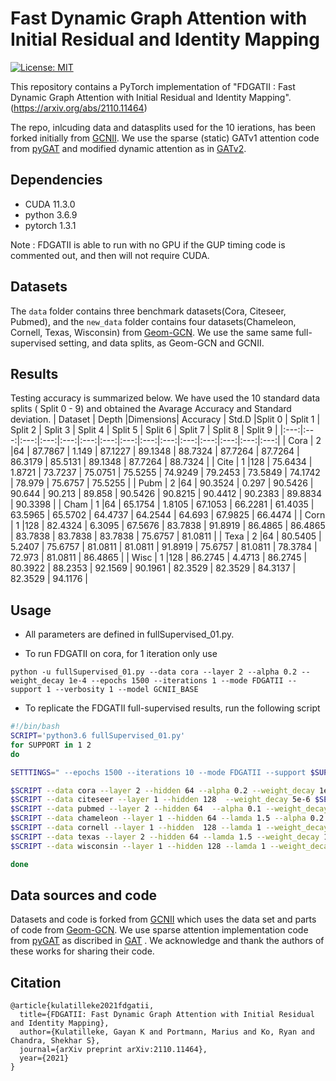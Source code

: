 # Fast Dynamic Graph Attention with Initial Residual and Identity Mapping 
[![License: MIT](https://img.shields.io/badge/License-MIT-yellow.svg)](https://opensource.org/licenses/MIT)

This repository contains a PyTorch implementation of "FDGATII : Fast Dynamic Graph Attention with Initial Residual and Identity Mapping".(https://arxiv.org/abs/2110.11464)

The repo, inlcuding data and datasplits used for the 10 ierations, has been forked initially from [GCNII](https://github.com/chennnM/GCNII). We use the sparse (static) GATv1 attention code from [pyGAT](https://github.com/Diego999/pyGAT) and modified dynamic attention as in [GATv2](https://arxiv.org/abs/2105.14491). 

## Dependencies
- CUDA 11.3.0
- python 3.6.9
- pytorch 1.3.1

Note : FDGATII is able to run with no GPU if the GUP timing code is commented out, and then will not require CUDA. 

## Datasets

The `data` folder contains three benchmark datasets(Cora, Citeseer, Pubmed), and the `new_data` folder contains four datasets(Chameleon, Cornell, Texas, Wisconsin) from [Geom-GCN](https://github.com/graphdml-uiuc-jlu/geom-gcn). We use the same same full-supervised setting, and data splits,  as Geom-GCN and GCNII. 

## Results
Testing accuracy is summarized below. We have used the 10 standard data splits ( Split 0 - 9) and obtained the Avarage Accuracy and Standard deviation.
| Dataset | Depth |Dimensions|  Accuracy | Std.D |Split 0      | Split 1      | Split 2      | Split 3      | Split 4      | Split 5      | Split 6      | Split 7      | Split 8      | Split 9 |
|:---:|:---:|:---:|:---:|:---:|:---:|:---:|:---:|:---:|:---:|:---:|:---:|:---:|:---:|:---:|
| Cora | 2 |64  | 87.7867 | 1.149  | 87.1227 | 89.1348 | 88.7324 | 87.7264 | 87.7264 | 86.3179 | 85.5131 | 89.1348 | 87.7264 | 88.7324 |
| Cite | 1 |128 | 75.6434 | 1.8721 | 73.7237 | 75.0751 | 75.5255 | 74.9249 | 79.2453 | 73.5849 | 74.1742 | 78.979  | 75.6757 | 75.5255 |
| Pubm | 2 |64  | 90.3524 | 0.297  | 90.5426 | 90.644  | 90.213  | 89.858  | 90.5426 | 90.8215 | 90.4412 | 90.2383 | 89.8834 | 90.3398 |
| Cham | 1 |64  | 65.1754 | 1.8105 | 67.1053 | 66.2281 | 61.4035 | 63.5965 | 65.5702 | 64.4737 | 64.2544 | 64.693  | 67.9825 | 66.4474 |
| Corn | 1 |128 | 82.4324 | 6.3095 | 67.5676 | 83.7838 | 91.8919 | 86.4865 | 86.4865 | 83.7838 | 83.7838 | 83.7838 | 75.6757 | 81.0811 |
| Texa | 2 |64  | 80.5405 | 5.2407 | 75.6757 | 81.0811 | 81.0811 | 91.8919 | 75.6757 | 81.0811 | 78.3784 | 72.973  | 81.0811 | 86.4865 |
| Wisc | 1 |128 | 86.2745 | 4.4713 | 86.2745 | 80.3922 | 88.2353 | 92.1569 | 90.1961 | 82.3529 | 82.3529 | 84.3137 | 82.3529 | 94.1176 |


## Usage
- All parameters are defined in fullSupervised_01.py.

- To run FDGATII on cora, for 1 iteration only use
```
python -u fullSupervised_01.py --data cora --layer 2 --alpha 0.2 --weight_decay 1e-4 --epochs 1500 --iterations 1 --mode FDGATII --support 1 --verbosity 1 --model GCNII_BASE
```

- To replicate the FDGATII full-supervised results, run the following script
```sh
#!/bin/bash
SCRIPT='python3.6 fullSupervised_01.py'
for SUPPORT in 1 2
do

SETTTINGS=" --epochs 1500 --iterations 10 --mode FDGATII --support $SUPPORT --verbosity 0 --model GCNII_BASE "

$SCRIPT --data cora --layer 2 --hidden 64 --alpha 0.2 --weight_decay 1e-4 $SETTTINGS
$SCRIPT --data citeseer --layer 1 --hidden 128  --weight_decay 5e-6 $SETTTINGS
$SCRIPT --data pubmed --layer 2 --hidden 64  --alpha 0.1 --weight_decay 5e-6 $SETTTINGS
$SCRIPT --data chameleon --layer 1 --hidden 64 --lamda 1.5 --alpha 0.2 --weight_decay 5e-4 $SETTTINGS
$SCRIPT --data cornell --layer 1 --hidden  128 --lamda 1 --weight_decay 1e-3 $SETTTINGS
$SCRIPT --data texas --layer 2 --hidden 64 --lamda 1.5 --weight_decay 1e-4 $SETTTINGS
$SCRIPT --data wisconsin --layer 1 --hidden 128 --lamda 1 --weight_decay 5e-4 $SETTTINGS

done
```

## Data sources and code
Datasets and code is forked from [GCNII](https://github.com/chennnM/GCNII) which uses the data set and parts of code from [Geom-GCN](https://github.com/graphdml-uiuc-jlu/geom-gcn). We use sparse attention implementation code from [pyGAT](https://github.com/Diego999/pyGAT) as discribed in [GAT](https://arxiv.org/abs/1710.10903) . We acknowledge and thank the authors of these works for sharing their code.

## Citation
```
@article{kulatilleke2021fdgatii,
  title={FDGATII: Fast Dynamic Graph Attention with Initial Residual and Identity Mapping},
  author={Kulatilleke, Gayan K and Portmann, Marius and Ko, Ryan and Chandra, Shekhar S},
  journal={arXiv preprint arXiv:2110.11464},
  year={2021}
}
```

